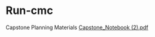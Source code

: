 # Run-cmc
Capstone Planning Materials
[Capstone_Notebook (2).pdf](https://github.com/Run-CMC/Run-cmc/files/7635643/Capstone_Notebook.2.pdf)
